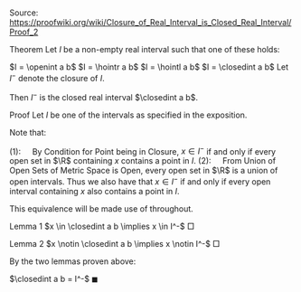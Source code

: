 # 

Source: https://proofwiki.org/wiki/Closure_of_Real_Interval_is_Closed_Real_Interval/Proof_2



Theorem
Let $I$ be a non-empty real interval such that one of these holds:

$I = \openint a b$
$I = \hointr a b$
$I = \hointl a b$
$I = \closedint a b$
Let $I^-$ denote the closure of $I$.

Then $I^-$ is the closed real interval $\closedint a b$.


Proof
Let $I$ be one of the intervals as specified in the exposition.

Note that:

$(1): \quad$ By Condition for Point being in Closure, $x \in I^-$ if and only if every open set in $\R$ containing $x$ contains a point in $I$.
$(2): \quad$ From Union of Open Sets of Metric Space is Open, every open set in $\R$ is a union of open intervals.
Thus we also have that $x \in I^-$ if and only if every open interval containing $x$ also contains a point in $I$.

This equivalence will be made use of throughout.


Lemma 1
$x \in \closedint a b \implies x \in I^-$
$\Box$


Lemma 2
$x \notin \closedint a b \implies x \notin I^-$
$\Box$

By the two lemmas proven above:

$\closedint a b = I^-$
$\blacksquare$





